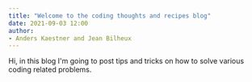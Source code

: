 ```yaml
---
title: "Welcome to the coding thoughts and recipes blog"
date: 2021-09-03 12:00
author:
- Anders Kaestner and Jean Bilheux
---
```

Hi, in this blog I'm going to post tips and tricks on how to solve various coding related problems. 
